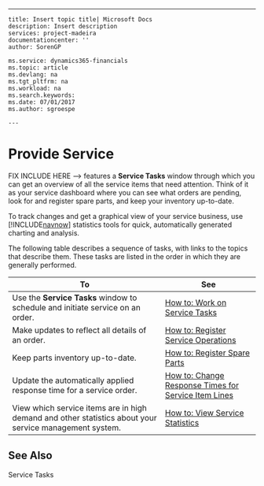 ---
    title: Insert topic title| Microsoft Docs
    description: Insert description
    services: project-madeira
    documentationcenter: ''
    author: SorenGP

    ms.service: dynamics365-financials
    ms.topic: article
    ms.devlang: na
    ms.tgt_pltfrm: na
    ms.workload: na
    ms.search.keywords:
    ms.date: 07/01/2017
    ms.author: sgroespe

    ---
# Provide Service
FIX INCLUDE HERE<!--FIX INCLUDE HERE<!--[!INCLUDE[navnow](../ApplicationDesign/includes/navnow_md.md)] --> --> features a **Service Tasks** window through which you can get an overview of all the service items that need attention. Think of it as your service dashboard where you can see what orders are pending, look for and register spare parts, and keep your inventory up-to-date.  
  
 To track changes and get a graphical view of your service business, use [!INCLUDE[navnow](../ApplicationDesign/includes/navnow_md.md)] statistics tools for quick, automatically generated charting and analysis.  
  
 The following table describes a sequence of tasks, with links to the topics that describe them. These tasks are listed in the order in which they are generally performed.  
  
|**To**|**See**|  
|------------|-------------|  
|Use the **Service Tasks** window to schedule and initiate service on an order.|[How to: Work on Service Tasks](../Service/how-to-work-on-service-tasks.md)|  
|Make updates to reflect all details of an order.|[How to: Register Service Operations](../Service/how-to-register-service-operations.md)|  
|Keep parts inventory up-to-date.|[How to: Register Spare Parts](../Service/how-to-register-spare-parts.md)|  
|Update the automatically applied response time for a service order.|[How to: Change Response Times for Service Item Lines](../Service/how-to-change-response-times-for-service-item-lines.md)|  
|View which service items are in high demand and other statistics about your service management system.|[How to: View Service Statistics](../Service/how-to-view-service-statistics.md)|  
  
## See Also  
 Service Tasks